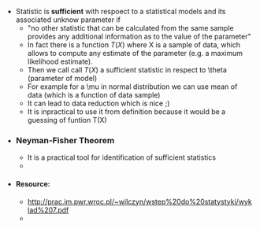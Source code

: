 - Statistic is **sufficient** with respoect to a statistical models and its associated unknow parameter if
	- "no other statistic that can be calculated from the same sample provides any additional information as to the value of the parameter"
	- In fact there is a function $T(X)$ where X is a sample of data, which allows to compute any estimate of the parameter (e.g. a maximum likelihood estimate).
	- Then we call call $T(X)$ a sufficient statistic in respect to \theta (parameter of model)
	- For example for a \mu in normal distribution we can use mean of data (which is a function of data sample)
	- It can lead to data reduction which is nice ;)
	- It is inpractical to use it from definition because it would be a guessing of funtion T(X)
- ### Neyman-Fisher Theorem
	- It is a practical tool for identification of sufficient statistics
	-
- #### Resource:
	- http://prac.im.pwr.wroc.pl/~wilczyn/wstep%20do%20statystyki/wyklad%207.pdf
	-
